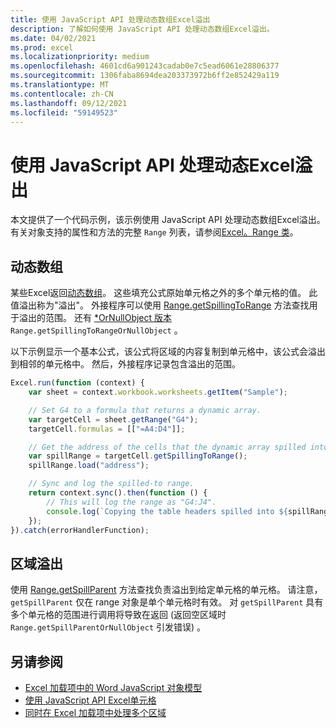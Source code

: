 ```yaml
---
title: 使用 JavaScript API 处理动态数组Excel溢出
description: 了解如何使用 JavaScript API 处理动态数组Excel溢出。
ms.date: 04/02/2021
ms.prod: excel
ms.localizationpriority: medium
ms.openlocfilehash: 4601cd6a901243cadab0e7c5ead6061e28806377
ms.sourcegitcommit: 1306faba8694dea203373972b6ff2e852429a119
ms.translationtype: MT
ms.contentlocale: zh-CN
ms.lasthandoff: 09/12/2021
ms.locfileid: "59149523"
---
```

# <a name="handle-dynamic-arrays-and-spilling-using-the-excel-javascript-api"></a>使用 JavaScript API 处理动态Excel溢出

本文提供了一个代码示例，该示例使用 JavaScript API 处理动态数组Excel溢出。 有关对象支持的属性和方法的完整 `Range` 列表，请参阅[Excel。Range 类](/javascript/api/excel/excel.range)。

## <a name="dynamic-arrays"></a>动态数组

某些Excel返回[动态数组](https://support.microsoft.com/office/205c6b06-03ba-4151-89a1-87a7eb36e531)。 这些填充公式原始单元格之外的多个单元格的值。 此值溢出称为"溢出"。 外接程序可以使用 [Range.getSpillingToRange](/javascript/api/excel/excel.range#getSpillingToRange__) 方法查找用于溢出的范围。 还有 [*OrNullObject 版本](../develop/application-specific-api-model.md#ornullobject-methods-and-properties) `Range.getSpillingToRangeOrNullObject` 。

以下示例显示一个基本公式，该公式将区域的内容复制到单元格中，该公式会溢出到相邻的单元格中。 然后，外接程序记录包含溢出的范围。

```js
Excel.run(function (context) {
    var sheet = context.workbook.worksheets.getItem("Sample");

    // Set G4 to a formula that returns a dynamic array.
    var targetCell = sheet.getRange("G4");
    targetCell.formulas = [["=A4:D4"]];

    // Get the address of the cells that the dynamic array spilled into.
    var spillRange = targetCell.getSpillingToRange();
    spillRange.load("address");

    // Sync and log the spilled-to range.
    return context.sync().then(function () {
        // This will log the range as "G4:J4".
        console.log(`Copying the table headers spilled into ${spillRange.address}.`);
    });
}).catch(errorHandlerFunction);
```

## <a name="range-spilling"></a>区域溢出

使用 [Range.getSpillParent](/javascript/api/excel/excel.range#getSpillParent__) 方法查找负责溢出到给定单元格的单元格。 请注意， `getSpillParent` 仅在 range 对象是单个单元格时有效。 对 `getSpillParent` 具有多个单元格的范围进行调用将导致在返回 (返回空区域时 `Range.getSpillParentOrNullObject` 引发错误) 。

## <a name="see-also"></a>另请参阅

- [Excel 加载项中的 Word JavaScript 对象模型](excel-add-ins-core-concepts.md)
- [使用 JavaScript API Excel单元格](excel-add-ins-cells.md)
- [ 同时在 Excel 加载项中处理多个区域 ](excel-add-ins-multiple-ranges.md)
